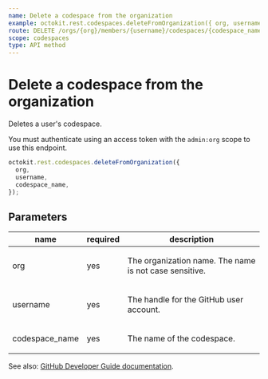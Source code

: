 ```yaml
---
name: Delete a codespace from the organization
example: octokit.rest.codespaces.deleteFromOrganization({ org, username, codespace_name })
route: DELETE /orgs/{org}/members/{username}/codespaces/{codespace_name}
scope: codespaces
type: API method
---
```


# Delete a codespace from the organization

Deletes a user's codespace.

You must authenticate using an access token with the `admin:org` scope to use this endpoint.

```js
octokit.rest.codespaces.deleteFromOrganization({
  org,
  username,
  codespace_name,
});
```

## Parameters

<table>
  <thead>
    <tr>
      <th>name</th>
      <th>required</th>
      <th>description</th>
    </tr>
  </thead>
  <tbody>
    <tr><td>org</td><td>yes</td><td>

The organization name. The name is not case sensitive.

</td></tr>
<tr><td>username</td><td>yes</td><td>

The handle for the GitHub user account.

</td></tr>
<tr><td>codespace_name</td><td>yes</td><td>

The name of the codespace.

</td></tr>
  </tbody>
</table>

See also: [GitHub Developer Guide documentation](https://docs.github.com/enterprise-cloud@latest//rest/reference/codespaces).
